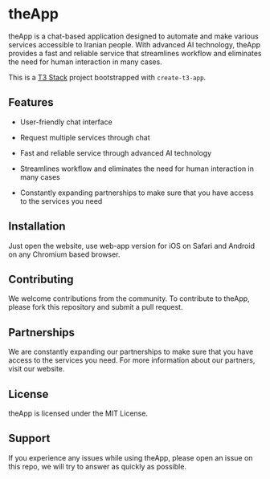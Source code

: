 # theApp

theApp is a chat-based application designed to automate and make various services accessible to Iranian people. With advanced AI technology, theApp provides a fast and reliable service that streamlines workflow and eliminates the need for human interaction in many cases. 

This is a [T3 Stack](https://create.t3.gg/) project bootstrapped with `create-t3-app`.

## Features

* User-friendly chat interface

* Request multiple services through chat

* Fast and reliable service through advanced AI technology

* Streamlines workflow and eliminates the need for human interaction in many cases

* Constantly expanding partnerships to make sure that you have access to the services you need

## Installation

Just open the website, use web-app version for iOS on Safari and Android on any Chromium based browser.

## Contributing

We welcome contributions from the community. To contribute to theApp, please fork this repository and submit a pull request.


## Partnerships

We are constantly expanding our partnerships to make sure that you have access to the services you need. For more information about our partners, visit our website.


## License

theApp is licensed under the MIT License.


## Support

If you experience any issues while using theApp, please open an issue on this repo, we will try to answer as quickly as possible.

